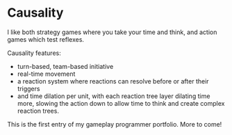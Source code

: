 # Causality

I like both strategy games where you take your time and think, and action games which test reflexes.

Causality features:
 - turn-based, team-based initiative
 - real-time movement
 - a reaction system where reactions can resolve before or after their triggers
 - and time dilation per unit, with each reaction tree layer dilating time more, slowing the action down to allow time to think and create complex reaction trees.

This is the first entry of my gameplay programmer portfolio.  More to come!

